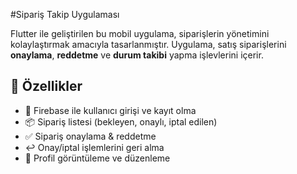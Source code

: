 #Sipariş Takip Uygulaması

Flutter ile geliştirilen bu mobil uygulama, siparişlerin yönetimini kolaylaştırmak amacıyla tasarlanmıştır. 
Uygulama, satış siparişlerini **onaylama**, **reddetme** ve **durum takibi** yapma işlevlerini içerir. 

## 🚀 Özellikler

- 🔐 Firebase ile kullanıcı girişi ve kayıt olma
- 📦 Sipariş listesi (bekleyen, onaylı, iptal edilen)
- ✅ Sipariş onaylama & reddetme
- ↩️ Onay/iptal işlemlerini geri alma
- 👤 Profil görüntüleme ve düzenleme




 
